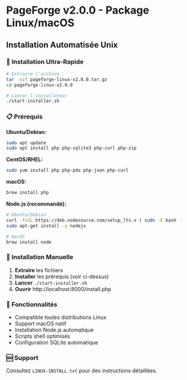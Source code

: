 # PageForge v2.0.0 - Package Linux/macOS

## Installation Automatisée Unix

### 🚀 Installation Ultra-Rapide

```bash
# Extraire l'archive
tar -xzf pageforge-linux-v2.0.0.tar.gz
cd pageforge-linux-v2.0.0

# Lancer l'installateur
./start-installer.sh
```

### 📋 Prérequis

**Ubuntu/Debian:**
```bash
sudo apt update
sudo apt install php php-sqlite3 php-curl php-zip
```

**CentOS/RHEL:**
```bash
sudo yum install php php-pdo php-json php-curl
```

**macOS:**
```bash
brew install php
```

**Node.js (recommandé):**
```bash
# Ubuntu/Debian
curl -fsSL https://deb.nodesource.com/setup_lts.x | sudo -E bash -
sudo apt-get install -y nodejs

# macOS
brew install node
```

### 🔧 Installation Manuelle

1. **Extraire** les fichiers
2. **Installer** les prérequis (voir ci-dessus)
3. **Lancer** `./start-installer.sh`
4. **Ouvrir** http://localhost:8000/install.php

### 🚀 Fonctionnalités

- Compatible toutes distributions Linux
- Support macOS natif
- Installation Node.js automatique
- Scripts shell optimisés
- Configuration SQLite automatique

### 🆘 Support

Consultez `LINUX-INSTALL.txt` pour des instructions détaillées.
